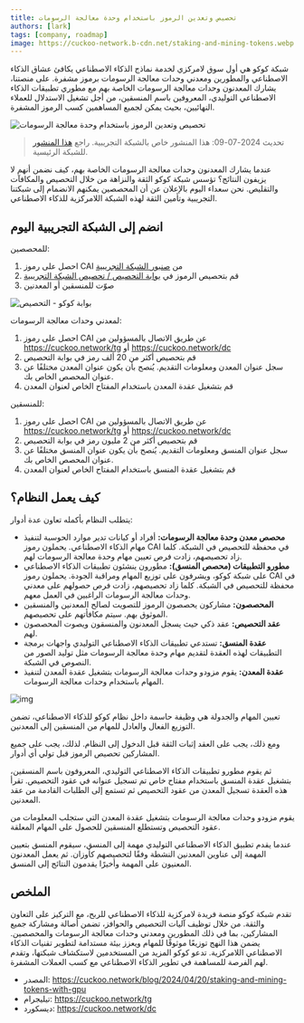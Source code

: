 ```yaml
---
title: تحصيص وتعدين الرموز باستخدام وحدة معالجة الرسومات
authors: [lark]
tags: [company, roadmap]
image: https://cuckoo-network.b-cdn.net/staking-and-mining-tokens.webp
---
```


شبكة كوكو هي أول سوق لامركزي لخدمة نماذج الذكاء الاصطناعي يكافئ عشاق الذكاء الاصطناعي والمطورين ومعدني وحدات معالجة الرسومات برموز مشفرة. على منصتنا، يشارك المعدنون وحدات معالجة الرسومات الخاصة بهم مع مطوري تطبيقات الذكاء الاصطناعي التوليدي، المعروفين باسم المنسقين، من أجل تشغيل الاستدلال للعملاء النهائيين، بحيث يمكن لجميع المساهمين كسب الرموز المشفرة.

![تحصيص وتعدين الرموز باستخدام وحدة معالجة الرسومات](https://cuckoo-network.b-cdn.net/staking-and-mining-tokens.webp "تحصيص وتعدين الرموز باستخدام وحدة معالجة الرسومات")

> تحديث 2024-07-09: هذا المنشور خاص بالشبكة التجريبية. راجع [هذا المنشور](/blog/2024/07/15/cuckoo-network-mining-gpu-july-2024) للشبكة الرئيسية.

عندما يشارك المعدنون وحدات معالجة الرسومات الخاصة بهم، كيف نضمن أنهم لا يزيفون النتائج؟ تؤسس شبكة كوكو الثقة والنزاهة من خلال التحصيص والمكافآت والتقليص. نحن سعداء اليوم بالإعلان عن أن المحصصين يمكنهم الانضمام إلى شبكتنا التجريبية وتأمين الثقة لهذه الشبكة اللامركزية للذكاء الاصطناعي.

## انضم إلى الشبكة التجريبية اليوم

للمحصصين:
1. احصل على رموز CAI من [صنبور الشبكة التجريبية](https://cuckoo.network/portal/faucet)
2. قم بتحصيص الرموز في [بوابة التحصيص / تحصيص الشبكة التجريبية](https://cuckoo.network/portal/staking/testnet)
3. صوّت للمنسقين أو المعدنين

![بوابة كوكو - التحصيص](https://cuckoo-network.b-cdn.net/staking-portal-screenshot.webp "بوابة كوكو - التحصيص")

لمعدني وحدات معالجة الرسومات:
1. احصل على رموز CAI عن طريق الاتصال بالمسؤولين من https://cuckoo.network/tg أو https://cuckoo.network/dc
2. قم بتحصيص أكثر من 20 ألف رمز في بوابة التحصيص
3. سجل عنوان المعدن ومعلومات التقديم. يُنصح بأن يكون عنوان المعدن مختلفًا عن عنوان المحصص الخاص بك.
4. قم بتشغيل عقدة المعدن باستخدام المفتاح الخاص لعنوان المعدن

للمنسقين:
1. احصل على رموز CAI عن طريق الاتصال بالمسؤولين من https://cuckoo.network/tg أو https://cuckoo.network/dc
2. قم بتحصيص أكثر من 2 مليون رمز في بوابة التحصيص
3. سجل عنوان المنسق ومعلومات التقديم. يُنصح بأن يكون عنوان المنسق مختلفًا عن عنوان المحصص الخاص بك.
4. قم بتشغيل عقدة المنسق باستخدام المفتاح الخاص لعنوان المعدن

## كيف يعمل النظام؟

يتطلب النظام بأكمله تعاون عدة أدوار:

- **محصص معدن وحدة معالجة الرسومات:** أفراد أو كيانات تدير موارد الحوسبة لتنفيذ مهام الذكاء الاصطناعي. يحملون رموز CAI في محفظة للتحصيص في الشبكة. كلما زاد تحصيصهم، زادت فرص تعيين مهام وحدة معالجة الرسومات لهم.
- **مطورو التطبيقات (محصص المنسق):** مطورون ينشئون تطبيقات الذكاء الاصطناعي على شبكة كوكو، ويشرفون على توزيع المهام ومراقبة الجودة. يحملون رموز CAI في محفظة للتحصيص في الشبكة. كلما زاد تحصيصهم، زادت فرص حصولهم على معدني وحدات معالجة الرسومات الراغبين في العمل معهم.
- **المحصصون:** مشاركون يحصصون الرموز للتصويت لصالح المعدنين والمنسقين الموثوق بهم. سيتم مكافأتهم على تحصيصهم.
- **عقد التحصيص:** عقد ذكي حيث يسجل المعدنون والمنسقون ويصوت المحصصون لهم.
- **عقدة المنسق:** تستدعي تطبيقات الذكاء الاصطناعي التوليدي واجهات برمجة التطبيقات لهذه العقدة لتقديم مهام وحدة معالجة الرسومات مثل توليد الصور من النصوص في الشبكة.
- **عقدة المعدن:** يقوم مزودو وحدات معالجة الرسومات بتشغيل عقدة المعدن لتنفيذ المهام باستخدام وحدات معالجة الرسومات.

![img](https://cuckoo-network.b-cdn.net/cuckoo-staking@2x.webp)

تعيين المهام والجدولة هي وظيفة حاسمة داخل نظام كوكو للذكاء الاصطناعي، تضمن التوزيع الفعال والعادل للمهام من المنسقين إلى المعدنين.

ومع ذلك، يجب على العقد إثبات الثقة قبل الدخول إلى النظام. لذلك، يجب على جميع المشاركين تحصيص الرموز قبل تولي أي أدوار.

ثم يقوم مطورو تطبيقات الذكاء الاصطناعي التوليدي، المعروفون باسم المنسقين، بتشغيل عقدة المنسق باستخدام مفتاح خاص تم تسجيل عنوانه في عقود التحصيص. تقرأ هذه العقدة تسجيل المعدن من عقود التحصيص ثم تستمع إلى الطلبات القادمة من عقد المعدنين.

يقوم مزودو وحدات معالجة الرسومات بتشغيل عقدة المعدن التي ستجلب المعلومات من عقود التحصيص وتستطلع المنسقين للحصول على المهام المعلقة.

عندما يقدم تطبيق الذكاء الاصطناعي التوليدي مهمة إلى المنسق، سيقوم المنسق بتعيين المهمة إلى عناوين المعدنين النشطة وفقًا لتحصيصهم كأوزان. ثم يعمل المعدنون المعنيون على المهمة وأخيرًا يقدمون النتائج إلى المنسق.

## الملخص

تقدم شبكة كوكو منصة فريدة لامركزية للذكاء الاصطناعي للربح، مع التركيز على التعاون والثقة. من خلال توظيف آليات التحصيص والحوافز، تضمن أصالة ومشاركة جميع المشاركين، بما في ذلك المطورين ومعدني وحدات معالجة الرسومات والمحصصين. يضمن هذا النهج توزيعًا موثوقًا للمهام ويعزز بيئة مستدامة لتطوير تقنيات الذكاء الاصطناعي اللامركزية. تدعو كوكو المزيد من المستخدمين لاستكشاف شبكتها، وتقدم لهم الفرصة للمساهمة في تطوير الذكاء الاصطناعي مع كسب العملات المشفرة.

- المصدر: https://cuckoo.network/blog/2024/04/20/staking-and-mining-tokens-with-gpu
- تيليجرام: https://cuckoo.network/tg
- ديسكورد: https://cuckoo.network/dc
